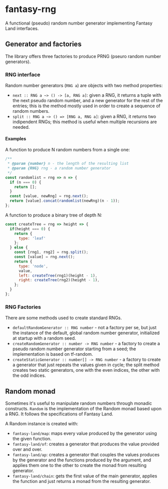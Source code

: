 # fantasy-rng
A functional (pseudo) random number generator implementing Fantasy Land interfaces.

## Generator and factories

The library offers three factories to produce PRNG (pseuro random number generators).

### RNG interface

Random number generators (`RNG a`) are objects with two method properties:
- `next :: RNG a ~> () -> [a, RNG a]`: given a RNG, it returns a tuple with the next pseudo random number, and a new generator for the rest of the entries; this is the method mostly used in order to create a sequence of random numbers.
- `split :: RNG a ~> () => [RNG a, RNG a]`: given a RNG, it returns two indipendent RNGs; this method is useful when multiple recursions are needed.

#### Examples

A function to produce N random numbers from a single one:

```javascript
/**
 * @param {number} n - the length of the resulting list
 * @param {RNG} rng - a random number generator
 */
const randomlist = rng => n => {
  if (n === 0) {
    return [];
  }
  const [value, newRng] = rng.next();
  return [value].concat(randomlist(newRng)(n - 1));
};
```

A function to produce a binary tree of depth N:

```javascript
const createTree = rng => height => {
  if(height === 0) {
    return {
      type: 'leaf'
    };
  } else {
    const [rng1, rng2] = rng.split();
    const [value] = rng.next();
    return {
      type: 'node',
      value,
      left: createTree(rng1)(height - 1),
      right: createTree(rng2)(height - 1),
    };
  }
};
```

### RNG Factories

There are some methods used to create standard RNGs.

- `defaultRandomGenerator :: RNG number` - not a factory per se, but just the instance of the default, global random number generator, initialized at startup with a random seed.
- `createRandomGenerator :: number -> RNG number` - a factory to create a pseudo random number generator starting from a seed; the implementation is based on tf-random.
- `createStaticGenerator :: number[] -> RNG number` - a factory to create a generator that just repeats the values given in cycle; the split method creates two static generators, one with the even indices, the other with the odd indices. 

## Random monad

Sometimes it's useful to manipulate random numbers through monadic constructs. `Random` is the implementation of the Random monad based upon a RNG. It follows the specifications of Fantasy Land.

A Random instance is created with:

- `fantasy-land/map`: maps every value produced by the generator using the given function.
- `fantasy-land/of`: creates a generator that produces the value provided over and over.
- `fantasy-land/ap`: creates a generator that couples the values produces by the generator and the functions produced by the argument, and applies them one to the other to create the monad from resulting generator.
- `fantasy-land/chain`: gets the first value of the main generator, applies the function and just returns a monad from the resulting generator.
